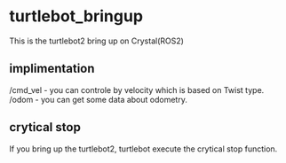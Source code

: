 # turtlebot_bringup
This is the turtlebot2 bring up on Crystal(ROS2)

## implimentation
 /cmd_vel - you can controle by velocity which is based on Twist type.
 /odom    - you can get some data about odometry.
 
## crytical stop
 If you bring up the turtlebot2, turtlebot execute the crytical stop function.
